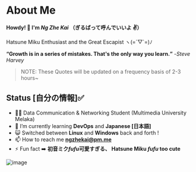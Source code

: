 # About Me

**Howdy! 👋 I'm *Ng Zhe Kai* （ぎるばって呼んでいいよ ✌️）**

Hatsune Miku Enthusiast and the Great Escapist ヽ(=´▽`=)ﾉ

**<q>Growth is in a series of mistakes. That's the only way you learn.</q>** -<em>Steve Harvey</em>
> NOTE: These Quotes will be updated on a frequency basis of 2-3 hours~

## Status [自分の情報]✅

- 🙍‍♂️ Data Communication & Networking Student (Multimedia University Melaka)
- 🌱 I’m currently learning **DevOps** and **Japanese [日本語]**
- 😺 Switched between **Linux** and **Windows** back and forth !
- 📫 How to reach me <a href=mailto:ngzhekai@pm.me>**ngzhekai@pm.me**</a>
- ⚡ Fun fact :arrow_right: **初音ミク*fufu*可愛すぎる、 Hatsune Miku *fufu* too cute**

![image](https://user-images.githubusercontent.com/61905056/165332700-d0be53f6-171c-40be-9e4c-874cafd34252.png)
